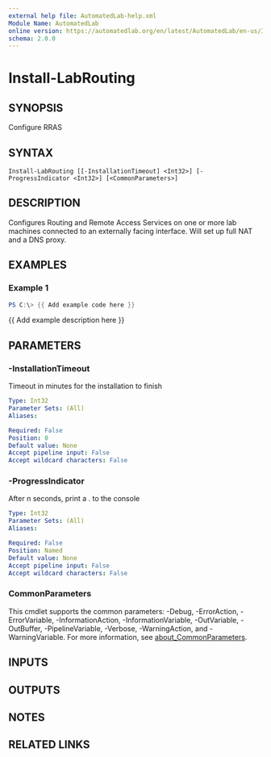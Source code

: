 ```yaml
---
external help file: AutomatedLab-help.xml
Module Name: AutomatedLab
online version: https://automatedlab.org/en/latest/AutomatedLab/en-us/Install-LabRouting
schema: 2.0.0
---
```


# Install-LabRouting

## SYNOPSIS
Configure RRAS

## SYNTAX

```
Install-LabRouting [[-InstallationTimeout] <Int32>] [-ProgressIndicator <Int32>] [<CommonParameters>]
```

## DESCRIPTION
Configures Routing and Remote Access Services on one or more lab machines connected to an externally facing interface.
Will set up full NAT and a DNS proxy.

## EXAMPLES

### Example 1
```powershell
PS C:\> {{ Add example code here }}
```

{{ Add example description here }}

## PARAMETERS

### -InstallationTimeout
Timeout in minutes for the installation to finish

```yaml
Type: Int32
Parameter Sets: (All)
Aliases:

Required: False
Position: 0
Default value: None
Accept pipeline input: False
Accept wildcard characters: False
```

### -ProgressIndicator
After n seconds, print a .
to the console

```yaml
Type: Int32
Parameter Sets: (All)
Aliases:

Required: False
Position: Named
Default value: None
Accept pipeline input: False
Accept wildcard characters: False
```

### CommonParameters
This cmdlet supports the common parameters: -Debug, -ErrorAction, -ErrorVariable, -InformationAction, -InformationVariable, -OutVariable, -OutBuffer, -PipelineVariable, -Verbose, -WarningAction, and -WarningVariable. For more information, see [about_CommonParameters](http://go.microsoft.com/fwlink/?LinkID=113216).

## INPUTS

## OUTPUTS

## NOTES

## RELATED LINKS

